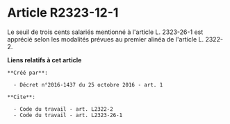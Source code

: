# Article R2323-12-1

Le seuil de trois cents salariés mentionné à l'article L. 2323-26-1 est apprécié selon les modalités prévues au premier
alinéa de l'article L. 2322-2.

**Liens relatifs à cet article**

	**Créé par**:

	  - Décret n°2016-1437 du 25 octobre 2016 - art. 1

	**Cite**:

	  - Code du travail - art. L2322-2
	  - Code du travail - art. L2323-26-1
